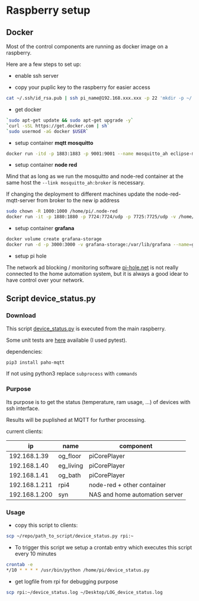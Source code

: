 # Raspberry setup

## Docker

Most of the control components are running as docker image on a raspberry.

Here are a few steps to set up:

* enable ssh server

* copy your puplic key to the raspberry for easier access

```bash
cat ~/.ssh/id_rsa.pub | ssh pi_name@192.168.xxx.xxx -p 22 'mkdir -p ~/.ssh && cat >> ~/.ssh/authorized_keys'
```

* get docker

```bash
`sudo apt-get update && sudo apt-get upgrade -y`
`curl -sSL https://get.docker.com | sh`
`sudo usermod -aG docker $USER`
```

* setup container **mqtt mosquitto**

```bash
docker run -itd -p 1883:1883 -p 9001:9001 --name mosquitto_ah eclipse-mosquitto
```

* setup container **node red**

Mind that as long as we run the mosquitto and node-red container at the same host the `--link mosquitto_ah:broker` is necessary.

If changing the deployment to different machines update the node-red-mqtt-server from broker to the new ip address

```bash
sudo chown -R 1000:1000 /home/pi/.node-red
docker run -it -p 1880:1880 -p 7724:7724/udp -p 7725:7725/udp -v /home/pi/.node-red:/data --restart=always --name nodered_ah --link mosquitto_ah:broker nodered/node-red
```

* setup container **grafana**

```bash
docker volume create grafana-storage
docker run -d -p 3000:3000 -v grafana-storage:/var/lib/grafana --name=grafana_ah grafana/grafana
```

* setup pi hole

The network ad blocking / monitoring software [pi-hole.net](https://pi-hole.net) is not really connected to the home automation system, but it is always a good idear to have control over your network.

## Script device_status.py

### Download

This script [device_status.py](../scripts/device_status.py) is executed from the main raspberry.

Some unit tests are [here](../scripts/test_device_status.py) available (I used pytest).

dependencies:

```bash
pip3 install paho-mqtt
```

If not using python3 replace `subprocess` with `commands`

### Purpose

Its purpose is to get the status (temperature, ram usage, ...) of devices with ssh interface.

Results will be puplished at MQTT for further processing.

current clients:

ip|name|component
-|-|-
192.168.1.39|og_floor|piCorePlayer
192.168.1.40|eg_living|piCorePlayer
192.168.1.41|og_bath|piCorePlayer
192.168.1.211|rpi4|node-red + other container
192.168.1.200|syn|NAS and home automation server

### Usage

* copy this script to clients:

```bash
scp ~/repo/path_to_script/device_status.py rpi:~
```

* To trigger this script we setup a crontab entry which executes this script every 10 minutes

```bash
crontab -e
*/10 * * * * /usr/bin/python /home/pi/device_status.py
```

* get logfile from rpi for debugging purpose

```bash
scp rpi:~/device_status.log ~/Desktop/LOG_device_status.log
```
